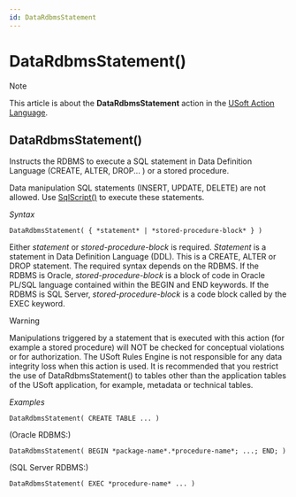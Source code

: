 ```yaml
---
id: DataRdbmsStatement
---
```


# DataRdbmsStatement()



> [!NOTE]
> This article is about the **DataRdbmsStatement** action in the [USoft Action Language](/docs/Task%20flow/Action%20Language%20reference/USoft%20Action%20Language.md).

## **DataRdbmsStatement()**

Instructs the RDBMS to execute a SQL statement in Data Definition Language (CREATE, ALTER, DROP... ) or a stored procedure.

Data manipulation SQL statements (INSERT, UPDATE, DELETE) are not allowed. Use [SqlScript()](https://developer.usoft.com/documentation/91doc/htm_sqlscript__.htm) to execute these statements.

*Syntax*

```
DataRdbmsStatement( { *statement* | *stored-procedure-block* } )
```

Either *statement* or *stored-procedure-block* is required. *Statement* is a statement in Data Definition Language (DDL). This is a CREATE, ALTER or DROP statement. The required syntax depends on the RDBMS. If the RDBMS is Oracle, *stored-procedure-block* is a block of code in Oracle PL/SQL language contained within the BEGIN and END keywords. If the RDBMS is SQL Server, *stored-procedure-block* is a code block called by the EXEC keyword.

> [!WARNING]
> Manipulations triggered by a statement that is executed with this action (for example a stored procedure) will NOT be checked for conceptual violations or for authorization. The USoft Rules Engine is not responsible for any data integrity loss when this action is used. It is recommended that you restrict the use of DataRdbmsStatement() to tables other than the application tables of the USoft application, for example, metadata or technical tables.

*Examples*

```
DataRdbmsStatement( CREATE TABLE ... )
```

(Oracle RDBMS:)

```
DataRdbmsStatement( BEGIN *package-name*.*procedure-name*; ...; END; )
```

(SQL Server RDBMS:)

```
DataRdbmsStatement( EXEC *procedure-name* ... )
```

 